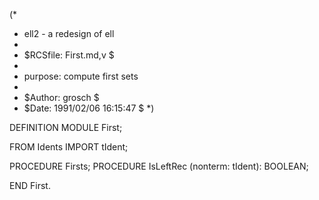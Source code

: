 (*
 *	ell2 - a redesign of ell
 *
 *	$RCSfile: First.md,v $
 *	
 *	purpose:	compute first sets
 *
 *	$Author: grosch $
 *	$Date: 1991/02/06 16:15:47 $
 *)

DEFINITION MODULE First;

FROM Idents	IMPORT	tIdent;

PROCEDURE Firsts;
PROCEDURE IsLeftRec	(nonterm: tIdent): BOOLEAN;

END First.
